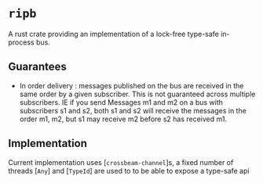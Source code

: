 # `ripb`

A rust crate providing an implementation of a lock-free type-safe
in-process bus.

## Guarantees

- In order delivery : messages published on the bus are received in the
same order by a given subscriber. This is not guaranteed across multiple
subscribers. IE if you send Messages m1 and m2 on a bus with subscribers
s1 and s2, both s1 and s2 will receive the messages in the order m1, m2,
 but s1 may receive m2 before s2 has received m1.


## Implementation

Current implementation uses [`crossbeam-channel`]s, a fixed number of
threads [`Any`] and [`TypeId`] are used to to be able to expose a
type-safe api
